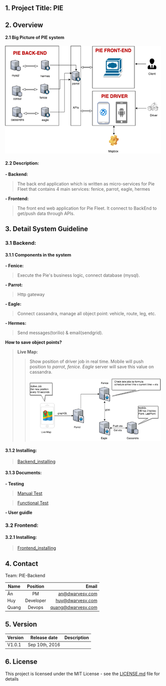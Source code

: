## 1. Project Title: **PIE**

## 2. Overview
#### 2.1 Big Picture of **PIE** system
![Big Picture](https://github.com/nguyenthihoangphuong/images/blob/Backend/PIE%20system.png?raw=true)

#### 2.2 Description:
**- Backend:** 
> The back end application which is written as micro-services for Pie Fleet that contains 4 main services: fenice, parrot, eagle, hermes

**- Frontend:**
> The front end web application for Pie Fleet. It connect to BackEnd to get/push data through APIs.

## 3. Detail System Guideline
### 3.1 Backend:
#### 3.1.1 Components in the system

**- Fenice:**
> Execute the Pie's business logic, connect database (mysql).

**- Parrot:** 
> Http gateway

**- Eagle:** 
> Connect cassandra, manage all object point: vehicle, route, leg, etc.

**- Hermes:** 
> Send messages(torilio) & email(sendgrid).

**How to save object points?**
> **Live Map:** 
> > Show position of driver job in real time. Mobile will push position to *parrot*, *fenice*. *Eagle* server will save this value on cassandra.
> > 
> > ![Object points](https://github.com/nguyenthihoangphuong/images/blob/Backend/ObjectPoint.png?raw=true)

#### 3.1.2 Installing:
> [Backend_installing](https://github.com/piemapping/backend/tree/feature/DEVOPS-244)

#### 3.1.3 Documents:

**- Testing**

> [Manual Test](https://docs.google.com/spreadsheets/d/1ToHisXyfIsDtZlo8jC60lPzzWNz8Vs0szuJJczNzkoY/edit#gid=1441377163)

> [Functional Test](https://github.com/piemapping/frontend/tree/develop/functional-test/features)

**- User guidle**


### 3.2 Frontend:
#### 3.2.1 Installing:
> [Frontend_installing](https://github.com/piemapping/frontend)

## 4. Contact
Team: PIE-Backend

| Name          | Position      | Email                |
| ------------- |:-------------:| --------------------:|
| Ân            | PM            | an@dwarvesv.com      |
| Huy           | Developer     | huy@dwarvesv.com     |
| Quang         | Devops        | quang@dwarvesv.com   |

## 5. Version
| Version          | Release date      | Description          |
| ---------------- |:-----------------:| --------------------:|
| V1.0.1           | Sep 10th, 2016    |                      |

## 6. License

This project is licensed under the MIT License - see the [LICENSE.md](LICENSE.md) file for details
